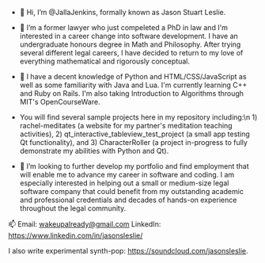 - 👋 Hi, I’m @JallaJenkins, formally known as Jason Stuart Leslie.

- 👀 I’m a former lawyer who just compeleted a PhD in law and I'm interested in a career change into software development. I have an undergraduate honours degree in Math and Philosophy. After trying several different legal careers, I have decided to return to my love of everything mathematical and rigorously conceptual.

- 🌱 I have a decent knowledge of Python and HTML/CSS/JavaScript as well as some familiarity with Java and Lua. I'm currently learning C++ and Ruby on Rails. I'm also taking Introduction to Algorithms through MIT's OpenCourseWare. 

- You will find several sample projects here in my repository including:\n
      1) rachel-meditates (a website for my partner's meditation teaching activities),
      2) qt_interactive_tableview_test_project (a small app testing Qt functionality), and 
      3) CharacterRoller (a project in-progress to fully demonstrate my abilities with Python and Qt).

- 💞️ I’m looking to further develop my portfolio and find employment that will enable me to advance my career in software and coding. I am especially interested in helping out a small or medium-size legal software company that could benefit from my outstanding academic and professional credentials and decades of hands-on experience throughout the legal community.

📫 Email: wakeupalready@gmail.com
LinkedIn: https://www.linkedin.com/in/jasonsleslie/

I also write experimental synth-pop: https://soundcloud.com/jasonsleslie.

<!---
JallaJenkins/JallaJenkins is a ✨ special ✨ repository because its `README.md` (this file) appears on your GitHub profile.
You can click the Preview link to take a look at your changes.
--->
